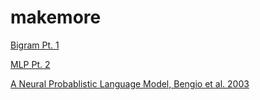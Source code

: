# makemore

[Bigram Pt. 1](https://www.youtube.com/watch?v=PaCmpygFfXo)

[MLP Pt. 2](https://www.youtube.com/watch?v=TCH_1BHY58I&t=553s)

[A Neural Probablistic Language Model, Bengio et al. 2003](https://www.jmlr.org/papers/volume3/bengio03a/bengio03a.pdf)
